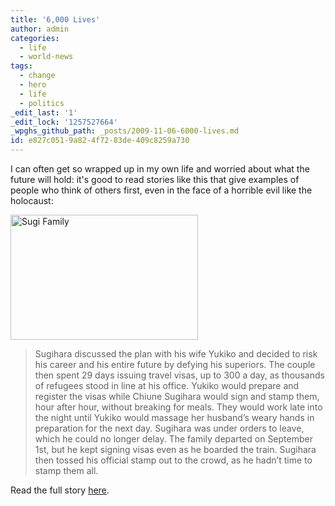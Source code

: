 ```yaml
---
title: '6,000 Lives'
author: admin
categories:
  - life
  - world-news
tags:
  - change
  - hero
  - life
  - politics
_edit_last: '1'
_edit_lock: '1257527664'
_wpghs_github_path: _posts/2009-11-06-6000-lives.md
id: e827c051-9a82-4f72-83de-409c8259a730
---
```

<p>I can often get so wrapped up in my own life and worried about what the future will hold:  it's good to read stories  like this that give examples of people who think of others first, even in the face of a horrible evil like the holocaust:</p>
<p><img src="https://chrisenns.com/wp-content/uploads/2009/11/550_sugifamilysmall-300x200.jpg" alt="Sugi Family" title="Sugi Family" width="300" height="200" class="aligncenter size-medium wp-image-1890" /></p>
<blockquote><p>Sugihara discussed the plan with his wife Yukiko and decided to risk his career and his entire future by defying his superiors. The couple then spent 29 days issuing travel visas, up to 300 a day, as thousands of refugees stood in line at his office. Yukiko would prepare and register the visas while Chiune Sugihara would sign and stamp them, hour after hour, without breaking for meals. They would work late into the night until Yukiko would massage her husband’s weary hands in preparation for the next day. Sugihara was under orders to leave, which he could no longer delay. The family departed on September 1st, but he kept signing visas even as he boarded the train. Sugihara then tossed his official stamp out to the crowd, as he hadn’t time to stamp them all.</p></blockquote>
<p>Read the full story <a href="http://www.mentalfloss.com/blogs/archives/39821">here</a>.</p>
